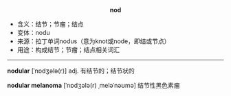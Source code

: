 
**<center>nod</center>**

- <span class="definition">含义：结节；节瘤；结点</span>
- <span class="definition">变体：nodu</span>
- <span class="definition">来源：拉丁单词nodus（意为knot或node，即结或节点）</span>
- <span class="definition">用途：构成结节；节瘤；结点相关词汇</span>

---

<span class="vocabulary">**nodular**</span> [ˈnɒdʒələ(r)] adj. 有结节的；结节状的

<span class="vocabulary">**nodular melanoma**</span> [ˈnɒdʒələ(r) ˌmeləˈnəʊmə] 结节性黑色素瘤
